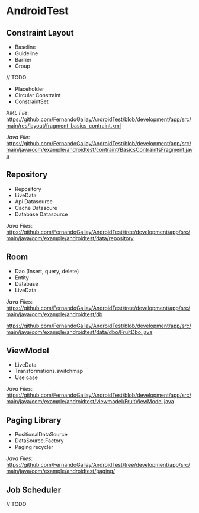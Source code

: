 # AndroidTest

Constraint Layout
-----
* Baseline
* Guideline
* Barrier
* Group

// TODO

- Placeholder
- Circular Constraint
- ConstraintSet

*XML File*:
https://github.com/FernandoGaliay/AndroidTest/blob/development/app/src/main/res/layout/fragment_basics_contraint.xml

*Java File*:
https://github.com/FernandoGaliay/AndroidTest/blob/development/app/src/main/java/com/example/androidtest/contraint/BasicsContraintsFragment.java


Repository
----
* Repository
* LiveData
* Api Datasource
* Cache Datasoure
* Database Datasource

*Java Files*:
https://github.com/FernandoGaliay/AndroidTest/tree/development/app/src/main/java/com/example/androidtest/data/repository


Room
----
* Dao (Insert, query, delete)
* Entity
* Database
* LiveData

*Java Files*:
https://github.com/FernandoGaliay/AndroidTest/tree/development/app/src/main/java/com/example/androidtest/db

https://github.com/FernandoGaliay/AndroidTest/blob/development/app/src/main/java/com/example/androidtest/data/dbo/FruitDbo.java


ViewModel
----
* LiveData
* Transformations.switchmap
* Use case

*Java Files*:
https://github.com/FernandoGaliay/AndroidTest/blob/development/app/src/main/java/com/example/androidtest/viewmodel/FruitViewModel.java


Paging Library
----
* PositionalDataSource
* DataSource.Factory
* Paging recycler

*Java Files*:
https://github.com/FernandoGaliay/AndroidTest/tree/development/app/src/main/java/com/example/androidtest/paging/

Job Scheduler
----
// TODO
